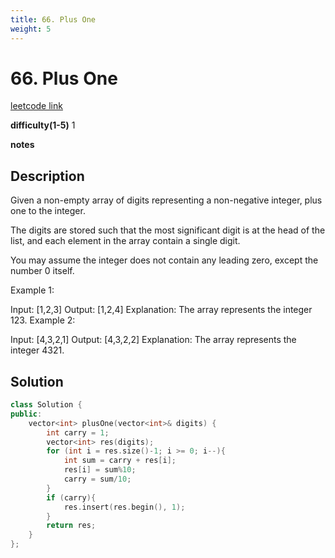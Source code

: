 ```yaml
---
title: 66. Plus One
weight: 5
---
```

# 66. Plus One
[leetcode link](https://leetcode.com/problems/plus-one/)

**difficulty(1-5)** 
1

**notes**   


## Description
Given a non-empty array of digits representing a non-negative integer, plus one to the integer.

The digits are stored such that the most significant digit is at the head of the list, and each element in the array contain a single digit.

You may assume the integer does not contain any leading zero, except the number 0 itself.

Example 1:

Input: [1,2,3]
Output: [1,2,4]
Explanation: The array represents the integer 123.
Example 2:

Input: [4,3,2,1]
Output: [4,3,2,2]
Explanation: The array represents the integer 4321.


## Solution
```c++
class Solution {
public:
    vector<int> plusOne(vector<int>& digits) {
        int carry = 1;
        vector<int> res(digits);
        for (int i = res.size()-1; i >= 0; i--){
            int sum = carry + res[i];
            res[i] = sum%10;
            carry = sum/10;
        }
        if (carry){
            res.insert(res.begin(), 1);
        }
        return res;
    }
};
```


